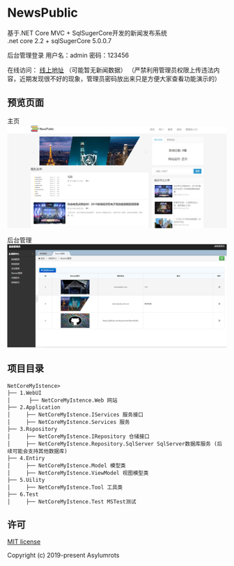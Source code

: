 # NewsPublic

基于.NET Core MVC  + SqlSugerCore开发的新闻发布系统  
.net core 2.2 + sqlSugerCore 5.0.0.7   

后台管理登录   用户名：admin 密码：123456   

在线访问： [线上地址](http://47.102.210.25:70)   （可能暂无新闻数据）
（严禁利用管理员权限上传违法内容，近期发现很不好的现象，管理员密码放出来只是方便大家查看功能演示的）


## 预览页面

主页
![demo](https://github.com/Asylumrots/NewsPublic/blob/master/NetCoreMyIstence/wwwroot/img/main.png)

后台管理
![demo](https://github.com/Asylumrots/NewsPublic/blob/master/NetCoreMyIstence/wwwroot/img/out.png)


## 项目目录
``` 
NetCoreMyIstence>
├── 1.WebUI
│      ├── NetCoreMyIstence.Web 网站
├── 2.Application
│     ├── NetCoreMyIstence.IServices 服务接口
│     ├── NetCoreMyIstence.Services 服务
├── 3.Rspository
│     ├── NetCoreMyIstence.IRepository 仓储接口
│     ├── NetCoreMyIstence.Repository.SqlServer SqlServer数据库服务 (后续可能会支持其他数据库)
├── 4.Entiry
│     ├── NetCoreMyIstence.Model 模型类  
│     ├── NetCoreMyIstence.ViewModel 视图模型类
├── 5.Uility
│     ├── NetCoreMyIstence.Tool 工具类
├── 6.Test
│     ├── NetCoreMyIstence.Test MSTest测试
```


## 许可

[MIT license](https://github.com/Asylumrots/NewsPublic/blob/master/LICENSE)

Copyright (c) 2019-present Asylumrots